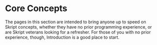 # Core Concepts

The pages in this section are intended to bring anyone up to speed on Skript concepts, whether they have no prior programming experience, or are Skript veterans looking for a refresher. For those of you with no prior experience, though, Introduction is a good place to start.
